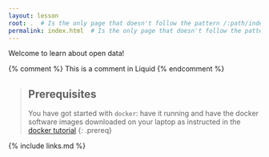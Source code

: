 ```yaml
---
layout: lesson
root: .  # Is the only page that doesn't follow the pattern /:path/index.html
permalink: index.html  # Is the only page that doesn't follow the pattern /:path/index.html
---
```


Welcome to learn about open data!

<!-- this is an html comment -->

{% comment %} This is a comment in Liquid {% endcomment %}

> ## Prerequisites
>
> You have got started with `docker`: have it running and have the docker software images downloaded on your laptop as instructed in the [docker tutorial](https://cms-opendata-workshop.github.io/workshop2022-lesson-docker/)
{: .prereq}

{% include links.md %}
